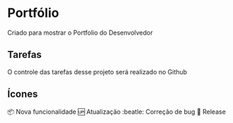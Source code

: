 
# Portfólio
 Criado para mostrar o Portfolio do Desenvolvedor

## Tarefas
O controle das tarefas desse projeto será realizado no Github

## Ícones
:package: Nova funcionalidade
:up: Atualização
:beatle: Correção de bug
:checkered_flag: Release